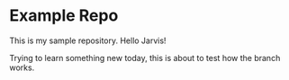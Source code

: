 # Example Repo
This is my sample repository. Hello Jarvis!

Trying to learn something new today, this is about to test how the branch works. 
